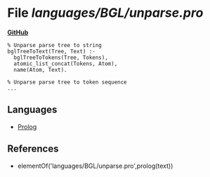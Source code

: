 # File _languages/BGL/unparse.pro_
**[GitHub](https://github.com/softlang/yas/blob/master/languages/BGL/unparse.pro)**
```
% Unparse parse tree to string
bglTreeToText(Tree, Text) :-
  bglTreeToTokens(Tree, Tokens),
  atomic_list_concat(Tokens, Atom),
  name(Atom, Text).

% Unparse parse tree to token sequence
...
```

## Languages
* [Prolog](../languages/Prolog.md)

## References
* elementOf('languages/BGL/unparse.pro',prolog(text))
